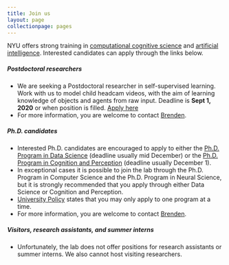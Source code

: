 ```yaml
---
title: Join us
layout: page
collectionpage: pages
---
```

NYU offers strong training in [computational cognitive science](http://nyuccl.org/cogsci/) and [artificial intelligence](https://wp.nyu.edu/cilvr/). Interested candidates can apply through the links below.

##### Postdoctoral researchers
- We are seeking a Postdoctoral researcher in self-supervised learning. Work with us to model child headcam videos, with the aim of learning knowledge of objects and agents from raw input. Deadline is **Sept 1, 2020** or when position is filled. [Apply here](https://apply.interfolio.com/65670)
- For more information, you are welcome to contact [Brenden](https://cims.nyu.edu/~brenden/).

##### Ph.D. candidates
- Interested Ph.D. candidates are encouraged to apply to either the 
[Ph.D. Program in Data Science](https://cds.nyu.edu/admissions/phd-requirements/) (deadline usually mid December) 
or the [Ph.D. Program in Cognition and Perception](http://as.nyu.edu/psychology/graduate/phd-cognition-perception.html) (deadline usually  December 1).
- In exceptional cases it is possible to join the lab through the Ph.D. Program in Computer Science and the Ph.D. Program in Neural Science, but it is strongly recommended that you apply through either Data Science or Cognition and Perception.
- [University Policy](http://gsas.nyu.edu/admissions/gsas-application-resource-center/nyu-gsas-general-application-policies.html#3) states that you may only apply to one program at a time.
- For more information, you are welcome to contact [Brenden](https://cims.nyu.edu/~brenden/).

##### Visitors, research assistants, and summer interns
- Unfortunately, the lab does not offer positions for research assistants or summer interns. We also cannot host visiting researchers.